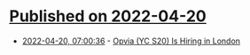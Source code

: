 # [Published on 2022-04-20](index.md)

* [2022-04-20, 07:00:36](https://news.ycombinator.com/item?id=31093663) - [Opvia (YC S20) Is Hiring in London](https://airtable.com/shrhv1yYtcMtPskra)
